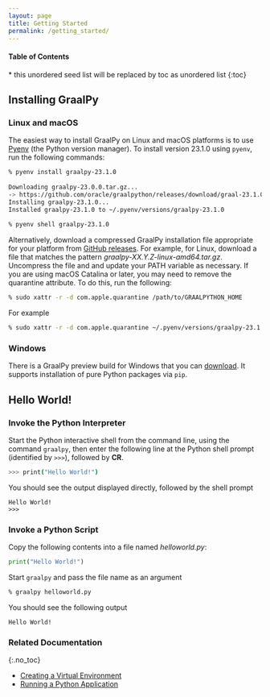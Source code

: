 ```yaml
---
layout: page
title: Getting Started
permalink: /getting_started/
---
```


<h4>Table of Contents</h4>
* this unordered seed list will be replaced by toc as unordered list
{:toc}

## Installing GraalPy

### Linux and macOS
The easiest way to install GraalPy on Linux and macOS platforms is to use [Pyenv](https://github.com/pyenv/pyenv) (the Python version manager).
To install version 23.1.0 using `pyenv`, run the following commands:

```bash
% pyenv install graalpy-23.1.0
 
Downloading graalpy-23.0.0.tar.gz...
-> https://github.com/oracle/graalpython/releases/download/graal-23.1.0/graalpython-23.1.0-macos-amd64.tar.gz
Installing graalpy-23.1.0...
Installed graalpy-23.1.0 to ~/.pyenv/versions/graalpy-23.1.0
 
% pyenv shell graalpy-23.1.0
```

Alternatively, download a compressed GraalPy installation file appropriate for your platform from [GitHub releases](https://github.com/oracle/graalpython/releases).
For example, for Linux, download a file that matches the pattern _graalpy-XX.Y.Z-linux-amd64.tar.gz_.
Uncompress the file and and update your PATH variable as necessary.
If you are using macOS Catalina or later, you may need to remove the quarantine attribute.
To do this, run the following:

```bash
% sudo xattr -r -d com.apple.quarantine /path/to/GRAALPYTHON_HOME
```

For example

```bash
% sudo xattr -r -d com.apple.quarantine ~/.pyenv/versions/graalpy-23.1.0
```

### Windows
There is a GraalPy preview build for Windows that you can [download](https://github.com/oracle/graalpython/releases/).
It supports installation of pure Python packages via `pip`.

## Hello World!

### Invoke the Python Interpreter

Start the Python interactive shell from the command line, using the command `graalpy`, then enter the following line at the Python shell prompt (identified by `>>>`), followed by **CR**.

```bash
>>> print("Hello World!")
```

You should see the output displayed directly, followed by the shell prompt

```
Hello World!
>>>
```

### Invoke a Python Script

Copy the following contents into a file named _helloworld.py_:

```python
print("Hello World!")
```

Start `graalpy` and pass the file name as an argument

```bash
% graalpy helloworld.py
```

You should see the following output
```
Hello World!
```

### Related Documentation
{:.no_toc}
* [Creating a Virtual Environment](/guides/creating_a_virtual_environment/)
* [Running a Python Application](/guides/running_a_python_application/)

